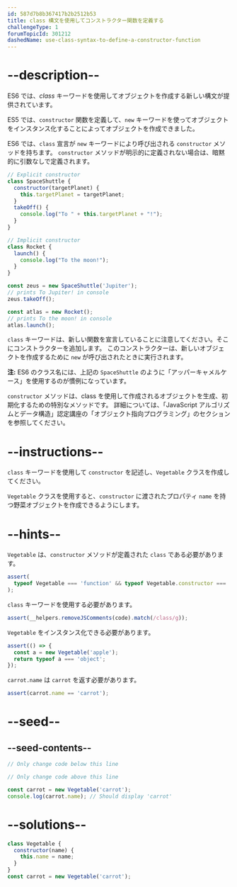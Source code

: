 ```yaml
---
id: 587d7b8b367417b2b2512b53
title: class 構文を使用してコンストラクター関数を定義する
challengeType: 1
forumTopicId: 301212
dashedName: use-class-syntax-to-define-a-constructor-function
---
```


# --description--

ES6 では、<dfn>class</dfn> キーワードを使用してオブジェクトを作成する新しい構文が提供されています。

ES5 では、`constructor` 関数を定義して、`new` キーワードを使ってオブジェクトをインスタンス化することによってオブジェクトを作成できました。

ES6 では、`class` 宣言が `new` キーワードにより呼び出される `constructor` メソッドを持ちます。 `constructor` メソッドが明示的に定義されない場合は、暗黙的に引数なしで定義されます。

```js
// Explicit constructor
class SpaceShuttle {
  constructor(targetPlanet) {
    this.targetPlanet = targetPlanet;
  }
  takeOff() {
    console.log("To " + this.targetPlanet + "!");
  }
}

// Implicit constructor 
class Rocket {
  launch() {
    console.log("To the moon!");
  }
}

const zeus = new SpaceShuttle('Jupiter');
// prints To Jupiter! in console
zeus.takeOff();

const atlas = new Rocket();
// prints To the moon! in console
atlas.launch();
```

`class` キーワードは、新しい関数を宣言していることに注意してください。そこにコンストラクターを追加します。 このコンストラクターは、新しいオブジェクトを作成するために `new` が呼び出されたときに実行されます。

**注:** ES6 のクラス名には、上記の `SpaceShuttle` のように「アッパーキャメルケース」を使用するのが慣例になっています。

`constructor` メソッドは、class を使用して作成されるオブジェクトを生成、初期化するための特別なメソッドです。 詳細については、「JavaScript アルゴリズムとデータ構造」認定講座の「オブジェクト指向プログラミング」のセクションを参照してください。

# --instructions--

`class` キーワードを使用して `constructor` を記述し、`Vegetable` クラスを作成してください。

`Vegetable` クラスを使用すると、`constructor` に渡されたプロパティ `name` を持つ野菜オブジェクトを作成できるようにします。

# --hints--

`Vegetable` は、`constructor` メソッドが定義された `class` である必要があります。

```js
assert(
  typeof Vegetable === 'function' && typeof Vegetable.constructor === 'function'
);
```

`class` キーワードを使用する必要があります。

```js
assert(__helpers.removeJSComments(code).match(/class/g));
```

`Vegetable` をインスタンス化できる必要があります。

```js
assert(() => {
  const a = new Vegetable('apple');
  return typeof a === 'object';
});
```

`carrot.name` は `carrot` を返す必要があります。

```js
assert(carrot.name == 'carrot');
```

# --seed--

## --seed-contents--

```js
// Only change code below this line

// Only change code above this line

const carrot = new Vegetable('carrot');
console.log(carrot.name); // Should display 'carrot'
```

# --solutions--

```js
class Vegetable {
  constructor(name) {
    this.name = name;
  }
}
const carrot = new Vegetable('carrot');
```
